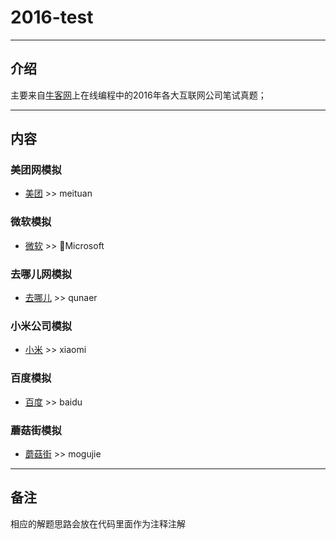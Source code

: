 # 2016-test
***
## **介绍**
主要来自[牛客网](https://www.nowcoder.com/)上在线编程中的2016年各大互联网公司笔试真题；
***
## **内容**
### **美团网模拟**
- [美团](https://www.nowcoder.com/ta/2016test?page=1) >> meituan

### **微软模拟**
- [微软](https://www.nowcoder.com/ta/2016test?page=1) >> Microsoft

### **去哪儿网模拟**
- [去哪儿](https://www.nowcoder.com/ta/2016test?page=1) >> qunaer

### **小米公司模拟**
- [小米](https://www.nowcoder.com/ta/2016test?page=1) >> xiaomi

### **百度模拟**
- [百度](https://www.nowcoder.com/ta/2016test?page=2) >> baidu

### **蘑菇街模拟**
- [蘑菇街](https://www.nowcoder.com/ta/2016test?page=2) >> mogujie
***
## **备注**
相应的解题思路会放在代码里面作为注释注解